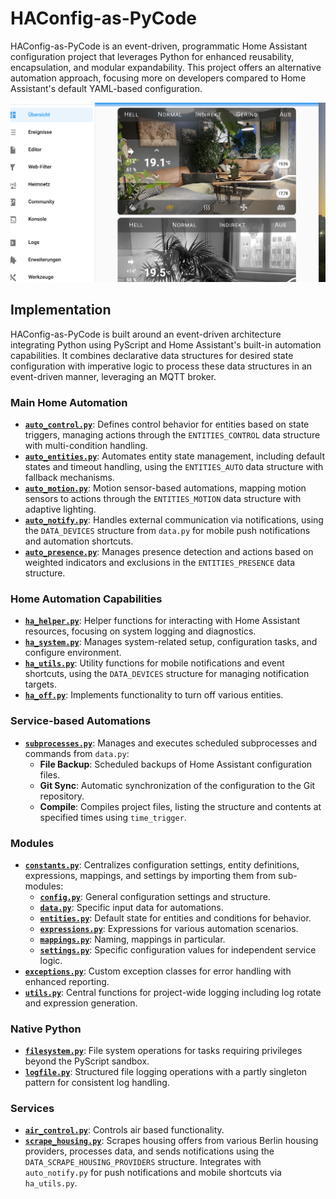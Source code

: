 # HAConfig-as-PyCode

HAConfig-as-PyCode is an event-driven, programmatic Home Assistant configuration project that leverages Python for enhanced reusability, encapsulation, and modular expandability. This project offers an alternative automation approach, focusing more on developers compared to Home Assistant's default YAML-based configuration.

![Desktop](www/overview-desktop.png)

## Implementation

HAConfig-as-PyCode is built around an event-driven architecture integrating Python using PyScript and Home Assistant's built-in automation capabilities. It combines declarative data structures for desired state configuration with imperative logic to process these data structures in an event-driven manner, leveraging an MQTT broker.

### Main Home Automation

- **[`auto_control.py`](pyscript/auto_control.py)**: Defines control behavior for entities based on state triggers, managing actions through the `ENTITIES_CONTROL` data structure with multi-condition handling.
- **[`auto_entities.py`](pyscript/auto_entities.py)**: Automates entity state management, including default states and timeout handling, using the `ENTITIES_AUTO` data structure with fallback mechanisms.
- **[`auto_motion.py`](pyscript/auto_motion.py)**: Motion sensor-based automations, mapping motion sensors to actions through the `ENTITIES_MOTION` data structure with adaptive lighting.
- **[`auto_notify.py`](pyscript/auto_notify.py)**: Handles external communication via notifications, using the `DATA_DEVICES` structure from `data.py` for mobile push notifications and automation shortcuts.
- **[`auto_presence.py`](pyscript/auto_presence.py)**: Manages presence detection and actions based on weighted indicators and exclusions in the `ENTITIES_PRESENCE` data structure.

### Home Automation Capabilities

- **[`ha_helper.py`](pyscript/scripts/ha_helper.py)**: Helper functions for interacting with Home Assistant resources, focusing on system logging and diagnostics.
- **[`ha_system.py`](pyscript/scripts/ha_system.py)**: Manages system-related setup, configuration tasks, and configure environment.
- **[`ha_utils.py`](pyscript/scripts/ha_utils.py)**: Utility functions for mobile notifications and event shortcuts, using the `DATA_DEVICES` structure for managing notification targets.
- **[`ha_off.py`](pyscript/scripts/ha_off.py)**: Implements functionality to turn off various entities.

### Service-based Automations

- **[`subprocesses.py`](pyscript/scripts/subprocesses.py)**: Manages and executes scheduled subprocesses and commands from `data.py`:
  - **File Backup**: Scheduled backups of Home Assistant configuration files.
  - **Git Sync**: Automatic synchronization of the configuration to the Git repository.
  - **Compile**: Compiles project files, listing the structure and contents at specified times using `time_trigger`.

### Modules

- **[`constants.py`](pyscript/modules/constants.py)**: Centralizes configuration settings, entity definitions, expressions, mappings, and settings by importing them from sub-modules:
  - **[`config.py`](pyscript/modules/constants/config.py)**: General configuration settings and structure.
  - **[`data.py`](pyscript/modules/constants/data.py)**: Specific input data for automations. 
  - **[`entities.py`](pyscript/modules/constants/entities.py)**: Default state for entities and conditions for behavior.
  - **[`expressions.py`](pyscript/modules/constants/expressions.py)**: Expressions for various automation scenarios.
  - **[`mappings.py`](pyscript/modules/constants/mappings.py)**: Naming, mappings in particular. 
  - **[`settings.py`](pyscript/modules/constants/settings.py)**: Specific configuration values for independent service logic.
- **[`exceptions.py`](pyscript/modules/exceptions.py)**: Custom exception classes for error handling with enhanced reporting.
- **[`utils.py`](pyscript/modules/utils.py)**: Central functions for project-wide logging including log rotate and expression generation.

### Native Python

- **[`filesystem.py`](pyscript/python/filesystem.py)**: File system operations for tasks requiring privileges beyond the PyScript sandbox.
- **[`logfile.py`](pyscript/python/logfile.py)**: Structured file logging operations with a partly singleton pattern for consistent log handling. 

### Services

- **[`air_control.py`](pyscript/apps/air_control.py)**: Controls air based functionality. 
- **[`scrape_housing.py`](pyscript/apps/scrape_housing.py)**: Scrapes housing offers from various Berlin housing providers, processes data, and sends notifications using the `DATA_SCRAPE_HOUSING_PROVIDERS` structure. Integrates with `auto_notify.py` for push notifications and mobile shortcuts via `ha_utils.py`.